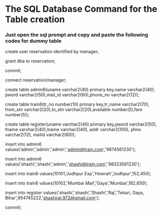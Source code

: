 # The SQL Database Command for the Table creation
### Just open the sql prompt and copy and paste the following codes for dummy table


create user reservation identified by manager;

grant dba to reservation;

commit;

connect reservation/manager;

create table admin6(uname varchar2(40) primary key,name varchar2(40),
	pword varchar2(50),mail_id varchar2(60),phone_no varchar2(12));

create table train6(tr_no number(10) primary key,tr_name varchar2(70),
	from_stn varchar2(20),to_stn varchar2(20),available number(5),fare number(5));


create table register(uname varchar2(40) primary key,pword varchar2(50),
	fname varchar2(40),lname varchar2(40),
	addr varchar2(100), phno varchar2(12), mailid varchar2(60));


insert into admin6 values('admin','admin','admin','admin@train.com','9874561230');

insert into admin6 values('shashi','shashi','admin','shashi@train.com','98323561230');


insert into train6 values(10101,'Jodhpur Exp','Howrah','Jodhpur',152,450);

insert into train6 values(10102,'Mumbai Mail','Gaya','Mumbai',182,650);

insert into register values('shashi','shashi','Shashi','Raj','Tekari, Gaya, Bihar',954745222,'shashiraj.972@gmail.com');

commit;
